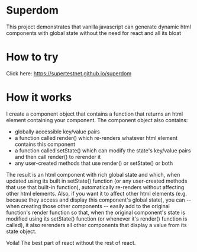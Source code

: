 # Superdom

This project demonstrates that vanilla javascript can generate dynamic html components with global state without the need for react and all its bloat

# How to try

Click here: https://supertestnet.github.io/superdom

# How it works

I create a component object that contains a function that returns an html element containing your component. The component object also contains:

- globally accessible key/value pairs
- a function called render() which re-renders whatever html element contains this component
- a function called setState() which can modify the state's key/value pairs and then call render() to rerender it
- any user-created methods that use render() or setState() or both

The result is an html component with rich global state and which, when updated using its built in setState() function (or any user-created methods that use that built-in function), automatically re-renders without affecting other html elements. Also, if you want it to affect other html elements (e.g. because they access and display this component's global state), you can -- when creating those other components -- easily add to the original function's render function so that, when the original component's state is modified using its setState() function (or whenever it's render() function is called), it also rerenders all other components that display a value from its state object.

Voila! The best part of react without the rest of react.
